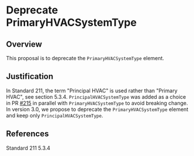 # Deprecate PrimaryHVACSystemType

## Overview

This proposal is to deprecate the `PrimaryHVACSystemType` element.

## Justification

In Standard 211, the term "Principal HVAC" is used rather than "Primary HVAC", see section 5.3.4. `PrincipalHVACSystemType` was added as a choice in PR [#215](https://github.com/BuildingSync/schema/pull/215) in parallel with `PrimaryHVACSystemType` to avoid breaking change. In version 3.0, we propose to deprecate the `PrimaryHVACSystemType` element and keep only `PrincipalHVACSystemType`.

## References

Standard 211 5.3.4
